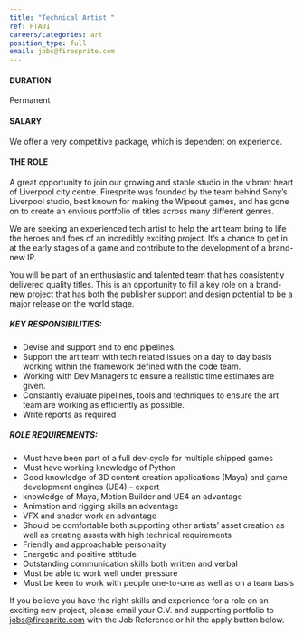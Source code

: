 ```yaml
---
title: "Technical Artist "
ref: PTA01
careers/categories: art
position_type: full
email: jobs@firesprite.com
---
```

#### DURATION

Permanent

#### SALARY

We offer a very competitive package, which is dependent on experience.

#### THE ROLE

A great opportunity to join our growing and stable studio in the vibrant heart of Liverpool city centre.  Firesprite was founded by the team behind Sony’s Liverpool studio, best known for making the Wipeout games, and has gone on to create an envious portfolio of titles across many different genres. 

We are seeking an experienced tech artist to help the art team bring to life the heroes and foes of an incredibly exciting project. It’s a chance to get in at the early stages of a game and contribute to the development of a brand-new IP.

You will be part of an enthusiastic and talented team that has consistently delivered quality titles. This is an opportunity to fill a key role on a brand-new project that has both the publisher support and design potential to be a major release on the world stage.

##### **KEY RESPONSIBILITIES:**

* Devise and support end to end pipelines.  
* Support the art team with tech related issues on a day to day basis working within the framework defined with the code team. 
* Working with Dev Managers to ensure a realistic time estimates are given. 
* Constantly evaluate pipelines, tools and techniques to ensure the art team are working as efficiently as possible. 
* Write reports as required

##### **ROLE REQUIREMENTS:**

* Must have been part of a full dev-cycle for multiple shipped games 
* Must have working knowledge of Python
* Good knowledge of 3D content creation applications (Maya) and game development engines (UE4) – expert 
* knowledge of Maya, Motion Builder and UE4 an advantage
* Animation and rigging skills an advantage
* VFX and shader work an advantage
* Should be comfortable both supporting other artists’ asset creation as well as creating assets with high technical requirements
* Friendly and approachable personality
* Energetic and positive attitude
* Outstanding communication skills both written and verbal
* Must be able to work well under pressure 
* Must be keen to work with people one-to-one as well as on a team basis 

If you believe you have the right skills and experience for a role on an exciting new project, please email your C.V. and supporting portfolio to [jobs@firesprite.com](mailto:jobs@firesprite.com) with the Job Reference or hit the apply button below.